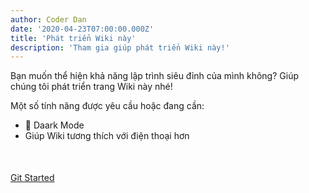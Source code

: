 ```yaml
---
author: Coder Dan
date: '2020-04-23T07:00:00.000Z'
title: 'Phát triển Wiki này'
description: 'Tham gia giúp phát triển Wiki này!'
---
```


Bạn muốn thể hiện khả năng lập trình siêu đỉnh của mình không? Giúp chúng tôi phát triển trang Wiki này nhé!

Một số tính năng được yêu cầu hoặc đang cần:

* 🌃 Daark Mode
* Giúp Wiki tương thích với điện thoại hơn

<div style="margin-top:50px;"></div>

<a class="button-default" href="https://github.com/aavegotchi/aavegotchi-wiki" target="_blank">Git Started</a>

